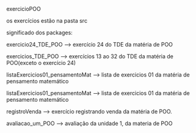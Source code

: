exercicioPOO

os exercícios estão na pasta src

significado dos packages:

exercicio24_TDE_POO --> exercício 24 do TDE da matéria de POO

exercicios_TDE_POO --> exercícios 13 ao 32 do TDE da matéria de POO(exceto o exercício 24)

listaExercicios01_pensamentoMat --> lista de exercicios 01 da matéria de pensamento matemático

listaExercicios01_pensamentoMat --> lista de exercicios 01 da matéria de pensamento matemático

registroVenda --> exercício registrando venda da matéria de POO.

avaliacao_um_POO --> avaliação da unidade 1, da materia de POO
